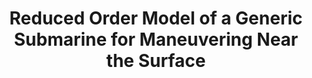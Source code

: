 ---
title: "Reduced Order Model of a Generic Submarine for Maneuvering Near the Surface"
authors: "J. Ezequiel Martin, Maxwell Hammond, Nicholas Rober, Yakin Kim, Venanzio Cichella, Pablo Carrica"
venue: ""
year: "2022"
status: ""
arxiv: "https://arxiv.org/abs/2212.09821"
official_link: ""
doi: ""
volume: ""
number: ""
pages: ""
publisher: ""
month: "11"
address: ""
type: ""
school: ""
awards: ""
notes: ""
include_on_website: false
image: "martin2022reduced.png"
links_to_code: ""
links_to_video: ""
collection: publications
permalink: /publication/2022-11-martin2022reduced.html
---